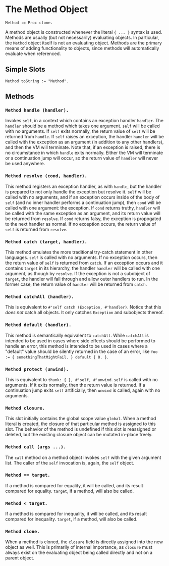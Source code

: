 
# The Method Object

    Method := Proc clone.

A method object is constructed whenever the literal `{ ... }` syntax
is used. Methods are usually (but not necessarily) evaluating
objects. In particular, the `Method` object itself is not an
evaluating object. Methods are the primary means of adding
functionality to objects, since methods will automatically evaluate
when referenced.

## Simple Slots

    Method toString := "Method".

## Methods

### `Method handle (handler).`

Invokes `self`, in a context which contains an exception handler
`handler`. The `handler` should be a method which takes one
argument. `self` will be called with no arguments. If `self` exits
normally, the return value of `self` will be returned from
`handle`. If `self` raises an exception, the handler `handler` will be
called with the exception as an argument (in addition to any other
handlers), and then the VM will terminate. Note that, if an exception
is raised, there is no circumstance in which `handle` exits
normally. Either the VM will terminate or a continuation jump will
occur, so the return value of `handler` will never be used anywhere.

### `Method resolve (cond, handler).`

This method registers an exception handler, as with `handle`, but the
handler is prepared to not only handle the exception but resolve
it. `self` will be called with no arguments, and if an exception
occurs inside of the body of `self` (and no inner handler performs a
continuation jump), then `cond` will be called with one argument: the
exception. If `cond` returns truthy, `handler` will be called with the
same exception as an argument, and its return value will be returned
from `resolve`. If `cond` returns falsy, the exception is propogated
to the next handler as normal. If no exception occurs, the return
value of `self` is returned from `resolve`.

### `Method catch (target, handler).`

This method emulates the more traditional try-catch statement in other
languages. `self` is called with no arguments. If no exception occurs,
then the return value of `self` is returned from `catch`. If an
exception occurs and it contains `target` in its hierarchy, the
handler `handler` will be called with one argument, as though by
`resolve`. If the exception is not a subobject of `target`, the
handler will fall through and allow outer handlers to run. In the
former case, the return value of `handler` will be returned from
`catch`.

### `Method catchAll (handler).`

This is equivalent to `#'self catch (Exception, #'handler)`. Notice
that this *does not* catch all objects. It only catches `Exception`
and subobjects thereof.

### `Method default (handler).`

This method is semantically equivalent to `catchAll`. While `catchAll`
is intended to be used in cases where side effects should be performed
to handle an error, this method is intended to be used in cases where
a "default" value should be silently returned in the case of an error,
like `foo := { somethingThatMightFail. } default { 0. }`.

### `Method protect (unwind).`

This is equivalent to `thunk: { }, #'self, #'unwind`. `self` is called
with no arguments. If it exits normally, then the return value is
returned. If a continuation jump exits `self` artificially, then
`unwind` is called, again with no arguments.

### `Method closure.`

This slot initially contains the global scope value `global`. When a
method literal is created, the closure of that particular method is
assigned to this slot. The behavior of the method is undefined if this
slot is reassigned or deleted, but the existing closure object can be
mutated in-place freely.

### `Method call (args ...).`

The `call` method on a method object invokes `self` with the given
argument list. The caller of the `self` invocation is, again, the
`self` object.

### `Method == target.`

If a method is compared for equality, it will be called, and its
result compared for equality. `target`, if a method, will also be
called.

### `Method < target.`

If a method is compared for inequality, it will be called, and its
result compared for inequality. `target`, if a method, will also be
called.

### `Method clone.`

When a method is cloned, the `closure` field is directly assigned into
the new object as well. This is primarily of internal importance, as
`closure` must always exist on the evaluating object being called
directly and not on a parent object.
